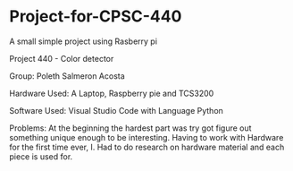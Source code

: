 # Project-for-CPSC-440
A small simple project using Rasberry pi

Project 440 - Color detector

Group: Poleth Salmeron Acosta

Hardware Used: A Laptop, Raspberry pie and TCS3200

Software Used: Visual Studio Code with Language Python

Problems: At the beginning the hardest part was try got figure out something unique enough to be interesting. Having to work with Hardware for the first time ever, I. Had to do research on hardware material and each piece is used for.
